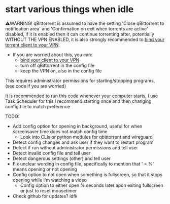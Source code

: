 # start various things when idle

⚠️WARNING! qBittorrent is assumed to have the setting 'Close qBittorrent to notification area' and 'Confirmation on exit when torrents are active' disabled, if it is enabled then it can continue torrenting after, potentially WITHOUT THE VPN ENABLED, it is also strongly recommended to [bind your torrent client to your VPN](https://redd.it/ssy8vv).
- If you are worried about this, you can:
  - [bind your client to your VPN](https://redd.it/ssy8vv) 
  - turn off qBittorrent in the config file
  - keep the VPN on, also in the config file

This requires administrator permissions for starting/stopping programs, (see code if you are worried) 

It is recommended to run this code whenever your computer starts, I use Task Scheduler for this
I recommend starting once and then changing config file to match preference

TODO:
- Add config option for opening in background, useful for when screensaver time does not match config time
  - Look into CLIs or python modules for qbittorrent and wireguard
- Detect config changes and ask user if they want to restart program
- Detect if run without administrator permissions and tell user
- Detect invalid config file and tell user
- Detect dangerous settings (other) and tell user
- Fix unclear wording in config file, specifically to mention that '<name> = %' means opening or not opening <name>
- Config option to not open when something is fullscreen, so that it stops opening while I'm watching a video
  - Config option to either open % seconds later apon exiting fullscreen or just to reset mousetimer
- Check github for updates? idfk
